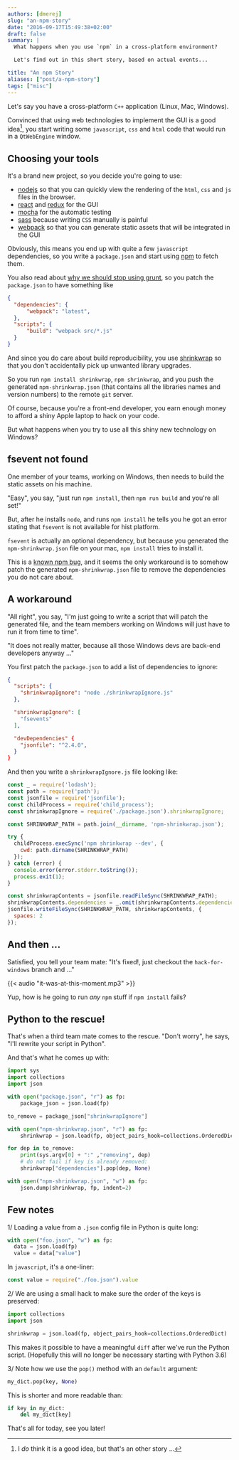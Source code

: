 ```yaml
---
authors: [dmerej]
slug: "an-npm-story"
date: "2016-09-17T15:49:38+02:00"
draft: false
summary: |
  What happens when you use `npm` in a cross-platform environment?

  Let's find out in this short story, based on actual events...

title: "An npm Story"
aliases: ["post/a-npm-story"]
tags: ["misc"]
---
```


Let's say you have a cross-platform `C++` application (Linux, Mac, Windows).

Convinced that using web technologies to implement the GUI is a good idea[^1],
you start writing some `javascript`, `css` and `html` code that would run in a
`QtWebEngine` window.

<!--more-->

## Choosing your tools

It's a brand new project, so you decide you're going to use:

* [nodejs](https://nodejs.org/en/) so that you can quickly view
  the rendering of the `html`, `css` and `js` files in the browser.
* [react](https://facebook.github.io/react) and [redux](http://redux.js.org/)
  for the GUI
* [mocha](https://mochajs.org/) for the automatic testing
* [sass](http://sass-lang.com/) because writing `CSS` manually is painful
* [webpack](https://webpack.github.io/) so that you can
  generate static assets that will be integrated in the GUI

Obviously, this means you end up with quite a few `javascript` dependencies,
so you write a `package.json` and start using [npm](https://www.npmjs.com)
to fetch them.

You also read about [why we should stop using grunt](
https://www.keithcirkel.co.uk/why-we-should-stop-using-grunt/), so
you patch the `package.json` to have something like

```json
{
  "dependencies": {
      "webpack": "latest",
  },
  "scripts": {
      "build": "webpack src/*.js"
  }
}
```

And since you do care about build reproducibility, you use
[shrinkwrap](https://docs.npmjs.com/cli/shrinkwrap) so that you don't
accidentally pick up unwanted library upgrades.


So you run `npm install shrinkwrap`, `npm shrinkwrap`, and you push
the generated `npm-shrinkwrap.json` (that contains all the libraries names and
version numbers) to the remote `git` server.

Of course, because you're a front-end developer, you earn enough money to afford
a shiny Apple laptop to hack on your code.

But what happens when you try to use all this shiny new technology on Windows?


## fsevent not found

One member of your teams, working on Windows, then needs to build the static
assets on his machine.

"Easy", you say, "just run `npm install`, then `npm run build` and you're all
set!"

But, after he installs `node`, and runs `npm install` he tells you he
got an error stating that `fsevent` is not available for hist platform.

`fsevent` is actually an optional dependency, but because you generated
the `npm-shrinkwrap.json` file on your mac, `npm install` tries to install it.

This is a [known npm bug](https://github.com/npm/npm/issues/2679), and it seems
the only workaround is to somehow patch the generated `npm-shrinkwrap.json` file
to remove the dependencies you do not care about.

## A workaround

"All right", you say, "I'm just going to write a script that will patch the
generated file, and the team members working on Windows will just have to run it
from time to time".

"It does not really matter, because all those Windows devs are back-end
developers anyway ..."

You first patch the `package.json` to add a list of dependencies to ignore:

```json
{
  "scripts": {
    "shrinkwrapIgnore": "node ./shrinkwrapIgnore.js"
  },

  "shrinkwrapIgnore": [
    "fsevents"
  ],

  "devDependencies" {
    "jsonfile": "^2.4.0",
  }
}
```

And then you write a `shrinkwrapIgnore.js` file looking like:

```js
const _ = require('lodash');
const path = require('path');
const jsonfile = require('jsonfile');
const childProcess = require('child_process');
const shrinkwrapIgnore = require('./package.json').shrinkwrapIgnore;

const SHRINKWRAP_PATH = path.join(__dirname, 'npm-shrinkwrap.json');

try {
  childProcess.execSync('npm shrinkwrap --dev', {
    cwd: path.dirname(SHRINKWRAP_PATH)
  });
} catch (error) {
  console.error(error.stderr.toString());
  process.exit(1);
}

const shrinkwrapContents = jsonfile.readFileSync(SHRINKWRAP_PATH);
shrinkwrapContents.dependencies = _.omit(shrinkwrapContents.dependencies, shrinkwrapIgnore);
jsonfile.writeFileSync(SHRINKWRAP_PATH, shrinkwrapContents, {
  spaces: 2
});
```

## And then ...

Satisfied, you tell your team mate: "It's fixed!, just checkout the
`hack-for-windows` branch and&nbsp;..."

{{< audio "it-was-at-this-moment.mp3" >}}

Yup, how is he going to run *any* `npm` stuff if `npm install` fails?

## Python to the rescue!

That's when a third team mate comes to the rescue. "Don't worry", he says,
"I'll rewrite your script in Python".

And that's what he comes up with:

```python
import sys
import collections
import json

with open("package.json", "r") as fp:
    package_json = json.load(fp)

to_remove = package_json["shrinkwrapIgnore"]

with open("npm-shrinkwrap.json", "r") as fp:
    shrinkwrap = json.load(fp, object_pairs_hook=collections.OrderedDict)

for dep in to_remove:
    print(sys.argv[0] + ":" ,"removing", dep)
    # do not fail if key is already removed:
    shrinkwrap["dependencies"].pop(dep, None)

with open("npm-shrinkwrap.json", "w") as fp:
    json.dump(shrinkwrap, fp, indent=2)

```

## Few notes


1/ Loading a value from a `.json` config file in Python is quite long:

```python
with open("foo.json", "w") as fp:
  data = json.load(fp)
  value = data["value"]
```

In `javascript`, it's a one-liner:

```js
const value = require("./foo.json").value
```

2/ We are using a small hack to make sure the order of the keys is preserved:

```python
import collections
import json

shrinkwrap = json.load(fp, object_pairs_hook=collections.OrderedDict)
```

This makes it possible to have a meaningful `diff` after we've run the Python
script. (Hopefully this will no longer be necessary starting with Python 3.6)


3/ Note how we use the `pop()` method with an `default` argument:

```python
my_dict.pop(key, None)
```

This is shorter and more readable than:

```python
if key in my_dict:
    del my_dict[key]
```

That's all for today, see you later!


[^1]: I _do_ think it is a good idea, but that's an other story ...
